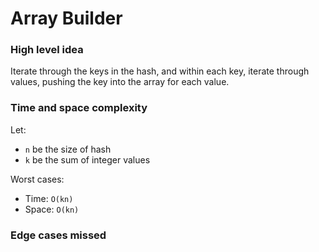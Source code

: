 # Array Builder

### High level idea

Iterate through the keys in the hash, and within each key, iterate through values, pushing the key into the array for each value.  

### Time and space complexity

Let: <br>

- `n` be the size of hash <br>
- `k` be the sum of integer values <br>

Worst cases: <br>

- Time: `O(kn)` <br>
- Space: `O(kn)`

### Edge cases missed